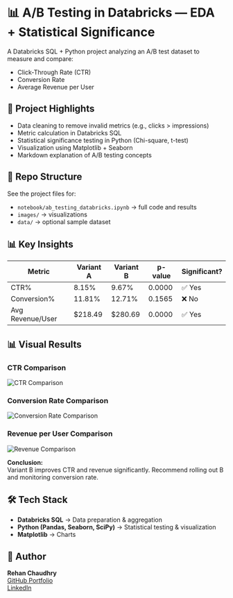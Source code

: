 # 📊 A/B Testing in Databricks — EDA + Statistical Significance

A Databricks SQL + Python project analyzing an A/B test dataset to measure and compare:
- Click-Through Rate (CTR)
- Conversion Rate
- Average Revenue per User

## 🚀 Project Highlights
- Data cleaning to remove invalid metrics (e.g., clicks > impressions)
- Metric calculation in Databricks SQL
- Statistical significance testing in Python (Chi-square, t-test)
- Visualization using Matplotlib + Seaborn
- Markdown explanation of A/B testing concepts

## 📂 Repo Structure
See the project files for:
- `notebook/ab_testing_databricks.ipynb` → full code and results
- `images/` → visualizations
- `data/` → optional sample dataset

## 📊 Key Insights
| Metric             | Variant A | Variant B | p-value  | Significant? |
|--------------------|-----------|-----------|----------|--------------|
| CTR%               | 8.15%     | 9.67%     | 0.0000   | ✅ Yes       |
| Conversion%        | 11.81%    | 12.71%    | 0.1565   | ❌ No        |
| Avg Revenue/User   | $218.49   | $280.69   | 0.0000   | ✅ Yes       |

## 📊 Visual Results

### CTR Comparison
![CTR Comparison](images/ctr_comparison.png)

### Conversion Rate Comparison
![Conversion Rate Comparison](images/conversion_comparison.png)

### Revenue per User Comparison
![Revenue Comparison](images/revenue_comparison.png)


**Conclusion:**  
Variant B improves CTR and revenue significantly. Recommend rolling out B and monitoring conversion rate.

## 🛠 Tech Stack
- **Databricks SQL** → Data preparation & aggregation
- **Python (Pandas, Seaborn, SciPy)** → Statistical testing & visualization
- **Matplotlib** → Charts

## 📄 Author
**Rehan Chaudhry**  
[GitHub Portfolio](https://github.com/rehansc)  
[LinkedIn](https://www.linkedin.com/in/rehanchaudhry/)
